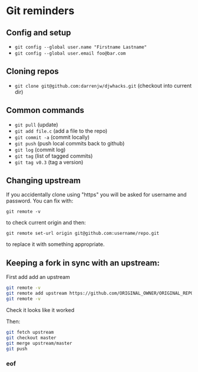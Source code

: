 # Git reminders

## Config and setup

* `git config --global user.name "Firstname Lastname"`
* `git config --global user.email foo@bar.com`

## Cloning repos

* `git clone git@github.com:darrenjw/djwhacks.git`   (checkout into current dir)

## Common commands

* `git pull`       (update)
* `git add file.c` (add a file to the repo)
* `git commit -a`  (commit locally)
* `git push`       (push local commits back to github)
* `git log`        (commit log)
* `git tag`        (list of tagged commits)
* `git tag v0.3`   (tag a version)

## Changing upstream

If you accidentally clone using "https" you will be asked for username and password. You can fix with:

`git remote -v`

to check current origin and then:

`git remote set-url origin git@github.com:username/repo.git`

to replace it with something appropriate.


## Keeping a fork in sync with an upstream:

First add add an upstream

```bash
git remote -v
git remote add upstream https://github.com/ORIGINAL_OWNER/ORIGINAL_REPOSITORY.git
git remote -v
```

Check it looks like it worked

Then:

```bash
git fetch upstream
git checkout master
git merge upstream/master
git push
```

### eof


